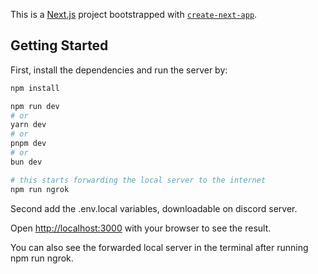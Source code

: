 This is a [Next.js](https://nextjs.org) project bootstrapped with [`create-next-app`](https://nextjs.org/docs/app/api-reference/cli/create-next-app).

## Getting Started

First, install the dependencies and run the server by:

```bash
npm install

npm run dev
# or
yarn dev
# or
pnpm dev
# or
bun dev

# this starts forwarding the local server to the internet
npm run ngrok
```

Second add the .env.local variables, downloadable on discord server.

Open [http://localhost:3000](http://localhost:3000) with your browser to see the result.

You can also see the forwarded local server in the terminal after running npm run ngrok.

